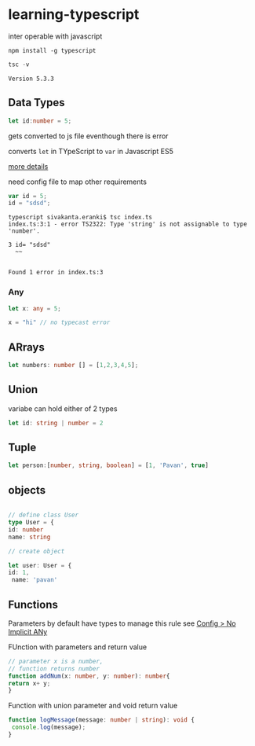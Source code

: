 # learning-typescript

inter operable with javascript

```
npm install -g typescript
```

```ts
tsc -v
```

```
Version 5.3.3
```

## Data Types
```ts
let id:number = 5;
```
gets converted to js file eventhough there is error

converts `let` in TYpeScript to `var` in Javascript ES5

[more details](https://github.com/mvdspk/learning-typescript/blob/main/config-file.md#target-property)

need config file to map other requirements


```js
var id = 5;
id = "sdsd";
```
```
typescript sivakanta.eranki$ tsc index.ts
index.ts:3:1 - error TS2322: Type 'string' is not assignable to type 'number'.

3 id= "sdsd"
  ~~


Found 1 error in index.ts:3
```

### Any

```ts
let x: any = 5;

x = "hi" // no typecast error
```

## ARrays

```ts
let numbers: number [] = [1,2,3,4,5];
```

## Union

variabe can hold either of 2 types

```ts
let id: string | number = 2
```

## Tuple

```ts
let person:[number, string, boolean] = [1, 'Pavan', true]
```


## objects
```ts

// define class User
type User = {
id: number
name: string
```
```ts
// create object

let user: User = {
id: 1,
 name: 'pavan'

 ```

## Functions

Parameters by default have types
to manage this rule see [Config > No Implicit ANy](https://github.com/mvdspk/learning-typescript/blob/main/config-file.md#noimplicitany)


FUnction with parameters and return value
```ts
// parameter x is a number,
// function returns number
function addNum(x: number, y: number): number{
return x+ y;
}

```

Function with union parameter and void return value

```ts
function logMessage(message: number | string): void {
 console.log(message);
}
```
